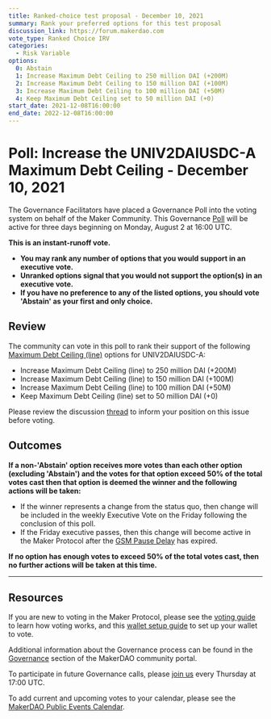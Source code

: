 ```yaml
---
title: Ranked-choice test proposal - December 10, 2021
summary: Rank your preferred options for this test proposal
discussion_link: https://forum.makerdao.com
vote_type: Ranked Choice IRV
categories:
  - Risk Variable
options:
  0: Abstain
  1: Increase Maximum Debt Ceiling to 250 million DAI (+200M)
  2: Increase Maximum Debt Ceiling to 150 million DAI (+100M)
  3: Increase Maximum Debt Ceiling to 100 million DAI (+50M)
  4: Keep Maximum Debt Ceiling set to 50 million DAI (+0)
start_date: 2021-12-08T16:00:00
end_date: 2022-12-08T16:00:00
---
```


# Poll: Increase the UNIV2DAIUSDC-A Maximum Debt Ceiling - December 10, 2021

The Governance Facilitators have placed a Governance Poll into the voting system on behalf of the Maker Community. This Governance [Poll](https://makerdao.world/en/learn/governance/on-chain-gov) will be active for three days beginning on Monday, August 2 at 16:00 UTC.

**This is an instant-runoff vote.**

- **You may rank any number of options that you would support in an executive vote.**
- **Unranked options signal that you would not support the option(s) in an executive vote.**
- **If you have no preference to any of the listed options, you should vote 'Abstain' as your first and only choice.**

## Review

The community can vote in this poll to rank their support of the following [Maximum Debt Ceiling (line)](https://makerdao.world/en/learn/governance/module-dciam/) options for UNIV2DAIUSDC-A:

- Increase Maximum Debt Ceiling (line) to 250 million DAI (+200M)
- Increase Maximum Debt Ceiling (line) to 150 million DAI (+100M)
- Increase Maximum Debt Ceiling (line) to 100 million DAI (+50M)
- Keep Maximum Debt Ceiling (line) set to 50 million DAI (+0)

Please review the discussion [thread](https://forum.makerdao.com/t/signal-request-adjust-univ2daiusdc-a-dc-iam-line/9481) to inform your position on this issue before voting.

## Outcomes

**If a non-'Abstain' option receives more votes than each other option (excluding 'Abstain') and the votes for that option exceed 50% of the total votes cast then that option is deemed the winner and the following actions will be taken:**

- If the winner represents a change from the status quo, then change will be included in the weekly Executive Vote on the Friday following the conclusion of this poll.
- If the Friday executive passes, then this change will become active in the Maker Protocol after the [GSM Pause Delay](https://community-development.makerdao.com/en/learn/governance/param-gsm-pause-delay) has expired.

**If no option has enough votes to exceed 50% of the total votes cast, then no further actions will be taken at this time.**

---

## Resources

If you are new to voting in the Maker Protocol, please see the [voting guide](https://community-development.makerdao.com/en/learn/governance/how-voting-works/) to learn how voting works, and this [wallet setup guide](https://community-development.makerdao.com/en/learn/governance/voting-setup/) to set up your wallet to vote.

Additional information about the Governance process can be found in the [Governance](https://makerdao.world/en/learn/governance) section of the MakerDAO community portal.

To participate in future Governance calls, please [join us](https://github.com/makerdao/community/tree/master/governance/governance-and-risk-meetings) every Thursday at 17:00 UTC.

To add current and upcoming votes to your calendar, please see the [MakerDAO Public Events Calendar](https://calendar.google.com/calendar/embed?src=makerdao.com_3efhm2ghipksegl009ktniomdk%40group.calendar.google.com&ctz=UTC&mode=week&showCalendars=0&showPrint=0).
